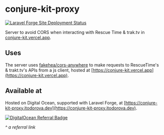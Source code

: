 # conjure-kit-proxy
[![Laravel Forge Site Deployment Status](https://img.shields.io/endpoint?url=https%3A%2F%2Fforge.laravel.com%2Fsite-badges%2Fc3c36825-0232-412b-bea1-d0fb0521c308%3Fdate%3D1&style=plastic)](https://forge.laravel.com/servers/519322/sites/2012188)

Server to avoid CORS when interacting with Rescue Time & trak.tv in [conjure-kit.vercel.app](conjure-kit.vercel.app).

## Uses

The server uses [fakehea/cors-anywhere](https://github.com/fakeheal/cors-anywhere) to make requests to RescueTime's & trakt.tv's APIs from a js client, hosted at [https://conjure-kit.vercel.app](https://conjure-kit.vercel.app).


## Available at

Hosted on Digital Ocean, supported with Laravel Forge, at [https://conjure-kit-proxy.itodorova.dev](https://conjure-kit-proxy.itodorova.dev).

[![DigitalOcean Referral Badge](https://web-platforms.sfo2.cdn.digitaloceanspaces.com/WWW/Badge%201.svg)](https://www.digitalocean.com/?refcode=53147db54511&utm_campaign=Referral_Invite&utm_medium=Referral_Program&utm_source=badge)

_^ a referral link_